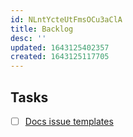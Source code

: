 ```yaml
---
id: NLntYcteUtFmsOCu3aClA
title: Backlog
desc: ''
updated: 1643125402357
created: 1643125117705
---
```


## Tasks

- [ ] [Docs issue templates](https://discord.com/channels/717965437182410783/933936685832601770/933941217627078687)
